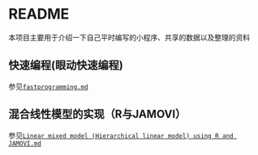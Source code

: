 # README
本项目主要用于介绍一下自己平时编写的小程序、共享的数据以及整理的资料
## 快速编程(眼动快速编程)

参见[`fastprogramming.md`](https://github.com/usplos/self-programming/blob/master/fastprogramming.md)

## 混合线性模型的实现（R与JAMOVI）
参见[`Linear mixed model (Hierarchical linear model) using R and JAMOVI.md`](https://github.com/usplos/self-programming/blob/master/Linear%20mixed%20model%20(Hierarchical%20linear%20model)%20using%20R%20and%20JAMOVI.md)
